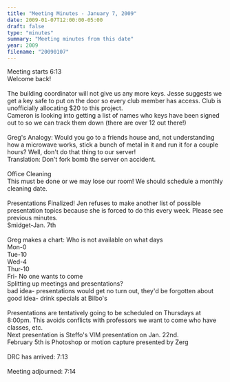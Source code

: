 ```yaml
---
title: "Meeting Minutes - January 7, 2009"
date: 2009-01-07T12:00:00-05:00
draft: false
type: "minutes"
summary: "Meeting minutes from this date"
year: 2009
filename: "20090107"
---
```


Meeting starts 6:13<br />
Welcome back!<br />
<br />
The building coordinator will not give us any more keys. Jesse suggests we get a key safe to put on the door so every club member has access. Club is unofficially allocating $20 to this project.<br />
Cameron is looking into getting a list of names who keys have been signed out to so we can track them down (there are over 12 out there!)<br />
<br />
Greg's Analogy: Would you go to a friends house and, not understanding how a microwave works, stick a bunch of metal in it and run it for a couple hours? Well, don't do that thing to our server!<br />
Translation: Don't fork bomb the server on accident.<br />
<br />
Office Cleaning<br />
This must be done or we may lose our room! We should schedule a monthly cleaning date.<br />
<br />
Presentations Finalized! Jen refuses to make another list of possible presentation topics because she is forced to do this every week. Please see previous minutes.<br />
Smidget-Jan. 7th<br />
<br />
Greg makes a chart: Who is not available on what days<br />
Mon-0<br />
Tue-10<br />
Wed-4<br />
Thur-10<br />
Fri- No one wants to come<br />
Splitting up meetings and presentations? <br />
bad idea- presentations would get no turn out, they'd be forgotten about<br />
good idea- drink specials at Bilbo's<br />
<br />
Presentations are tentatively going to be scheduled on Thursdays at 8:00pm.  This avoids conflicts with professors we want to come who have classes, etc. <br />
Next presentation is Steffo's VIM presentation on Jan. 22nd.<br />
February 5th is Photoshop or motion capture presented by Zerg<br />
<br />
DRC has arrived: 7:13<br />
<br />
Meeting adjourned: 7:14<br />
